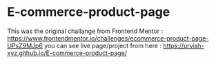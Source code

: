 # E-commerce-product-page

This was the original challange from Frontend Mentor : https://www.frontendmentor.io/challenges/ecommerce-product-page-UPsZ9MJp6
you can see live page/project from here : https://urvish-xyz.github.io/E-commerce-product-page/
